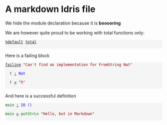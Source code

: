 <style>
.IdrisData {
  color: darkred
}
.IdrisType {
  color: blue
}
.IdrisBound {
  color: black
}
.IdrisFunction {
  color: darkgreen
}
.IdrisKeyword {
  text-decoration: underline;
}
.IdrisComment {
  color: #b22222
}
.IdrisNamespace {
  font-style: italic;
  color: black
}
.IdrisPostulate {
  font-weight: bold;
  color: red
}
.IdrisModule {
  font-style: italic;
  color: black
}
.IdrisCode {
  display: block;
  background-color: whitesmoke;
}
</style>
# A markdown Idris file

We hide the module declaration because it is **booooring**



We are however quite proud to be working with total functions only:

<code class="IdrisCode"><span class="IdrisKeyword">%default</span>&nbsp;<span class="IdrisKeyword">total</span><br />
</code>

Here is a failing block

<code class="IdrisCode"><span class="IdrisKeyword">failing</span>&nbsp;<span class="IdrisData">&quot;Can&apos;t&nbsp;find&nbsp;an&nbsp;implementation&nbsp;for&nbsp;FromString&nbsp;Nat&quot;</span><br />
&nbsp;&nbsp;<span class="IdrisFunction">t</span>&nbsp;<span class="IdrisKeyword">:</span>&nbsp;<span class="IdrisType">Nat</span><br />
&nbsp;&nbsp;<span class="IdrisFunction">t</span>&nbsp;<span class="IdrisKeyword">=</span>&nbsp;<span class="IdrisData">&quot;h&quot;</span><br />
</code>

And here is a successful definition

<code class="IdrisCode"><span class="IdrisFunction">main</span>&nbsp;<span class="IdrisKeyword">:</span>&nbsp;<span class="IdrisType">IO</span>&nbsp;<span class="IdrisType">()</span><br />
<span class="IdrisFunction">main</span>&nbsp;<span class="IdrisKeyword">=</span>&nbsp;<span class="IdrisFunction">putStrLn</span>&nbsp;<span class="IdrisData">&quot;Hello,&nbsp;but&nbsp;in&nbsp;Markdown&quot;</span><br />
</code>

